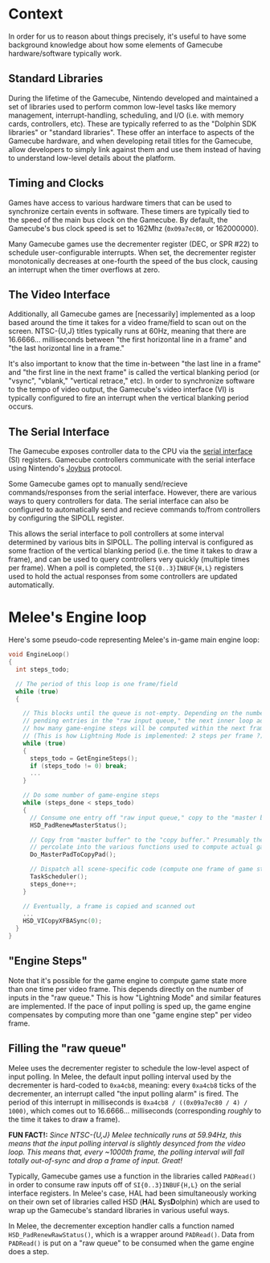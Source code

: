 # Context
In order for us to reason about things precisely, it's useful to have some
background knowledge about how some elements of Gamecube hardware/software
typically work.

## Standard Libraries
During the lifetime of the Gamecube, Nintendo developed and maintained a
set of libraries used to perform common low-level tasks like memory management,
interrupt-handling, scheduling, and I/O (i.e. with memory cards, controllers,
etc). These are typically referred to as the "Dolphin SDK libraries" or
"standard libraries". These offer an interface to aspects of the Gamecube 
hardware, and when developing retail titles for the Gamecube, allow developers
to simply link against them and use them instead of having to understand 
low-level details about the platform. 

## Timing and Clocks
Games have access to various hardware timers that can be used to synchronize
certain events in software. These timers are typically tied to the speed of
the main bus clock on the Gamecube. By default, the Gamecube's bus clock speed 
is set to 162Mhz (`0x09a7ec80`, or 162000000).

Many Gamecube games use the decrementer register (DEC, or SPR #22) to schedule
user-configurable interrupts. When set, the decrementer register monotonically
decreases at one-fourth the speed of the bus clock, causing an interrupt when
the timer overflows at zero.

## The Video Interface
Additionally, all Gamecube games are [necessarily] implemented as a loop based 
around the time it takes for a video frame/field to scan out on the screen. 
NTSC-{U,J} titles typically runs at 60Hz, meaning that there are 16.6666... 
milliseconds between "the first horizontal line in a frame" and "the last 
horizontal line in a frame." 

It's also important to know that the time in-between "the last line in a frame"
and "the first line in the next frame" is called the vertical blanking period 
(or "vsync", "vblank," "vertical retrace," etc). In order to synchronize 
software to the tempo of video output, the Gamecube's video interface (VI) is 
typically configured to fire an interrupt when the vertical blanking period 
occurs. 

## The Serial Interface
The Gamecube exposes controller data to the CPU via the 
[serial interface](https://www.gc-forever.com/yagcd/chap5.html#sec5.8) (SI)
registers. Gamecube controllers communicate with the serial interface using Nintendo's 
[Joybus](https://github.com/ExtremsCorner/gba-as-controller/blob/gc/controller/source/main.arm.c)
protocol.

Some Gamecube games opt to manually send/recieve commands/responses from the
serial interface. However, there are various ways to query controllers for 
data. The serial interface can also be configured to automatically send and
recieve commands to/from controllers by configuring the SIPOLL register.

This allows the serial interface to poll controllers at some interval 
determined by various bits in SIPOLL. The polling interval is configured as 
some fraction of the vertical blanking period (i.e. the time it takes to draw 
a frame), and can be used to query controllers very quickly (multiple times
per frame). When a poll is completed, the `SI{0..3}INBUF{H,L}` registers used to
hold the actual responses from some controllers are updated automatically.

# Melee's Engine loop
Here's some pseudo-code representing Melee's in-game main engine loop:

```c
void EngineLoop()
{
  int steps_todo; 

  // The period of this loop is one frame/field
  while (true)
  {

    // This blocks until the queue is not-empty. Depending on the number of
    // pending entries in the "raw input queue," the next inner loop adjusts
    // how many game-engine steps will be computed within the next frame.
    // (This is how Lightning Mode is implemented: 2 steps per frame ?).
    while (true)
    {
      steps_todo = GetEngineSteps();
      if (steps_todo != 0) break;
      ...
    }

    // Do some number of game-engine steps
    while (steps_done < steps_todo)
    {
      // Consume one entry off "raw input queue," copy to the "master buffer."
      HSD_PadRenewMasterStatus();

      // Copy from "master buffer" to the "copy buffer." Presumably these 
      // percolate into the various functions used to compute actual game state.
      Do_MasterPadToCopyPad();

      // Dispatch all scene-specific code (compute one frame of game state)
      TaskScheduler();
      steps_done++;
    }

    // Eventually, a frame is copied and scanned out
    ...
    HSD_VICopyXFBASync(0);
  }
}
```

## "Engine Steps"
Note that it's possible for the game engine to compute game state more than one time
per video frame. This depends directly on the number of inputs in the "raw queue."
This is how "Lightning Mode" and similar features are implemented. If the pace of input
polling is sped up, the game engine compensates by computing more than one "game engine step"
per video frame.

## Filling the "raw queue"
Melee uses the decrementer register to schedule the low-level aspect of input polling.
In Melee, the default input polling interval used by the decrementer is hard-coded 
to `0xa4cb8`, meaning: every `0xa4cb8` ticks of the decrementer, an interrupt called 
"the input polling alarm" is fired. The period of this interrupt in milliseconds 
is `0xa4cb8 / ((0x09a7ec80 / 4) / 1000)`, which comes out to 16.6666... milliseconds 
(corresponding _roughly_ to the time it takes to draw a frame).

**FUN FACT!:** _Since NTSC-{U,J} Melee technically runs at 59.94Hz, this means that 
the input polling interval is slightly desynced from the video loop. This means that,
every ~1000th frame, the polling interval will fall totally out-of-sync and drop
a frame of input. Great!_

Typically, Gamecube games use a function in the libraries called `PADRead()` in order
to consume raw inputs off of `SI{0..3}INBUF{H,L}` on the serial interface registers.
In Melee's case, HAL had been simultaneously working on their own set of libraries 
called HSD (**H**AL **S**ys**D**olphin) which are used to wrap up the Gamecube's 
standard libraries in various useful ways.

In Melee, the decrementer exception handler calls a function named `HSD_PadRenewRawStatus()`, 
which is a wrapper around `PADRead()`. Data from `PADRead()` is put on a "raw queue" to be 
consumed when the game engine does a step.

